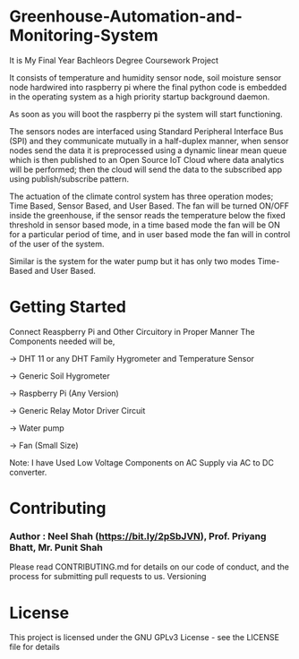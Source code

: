 # Greenhouse-Automation-and-Monitoring-System
It is My Final Year Bachleors Degree Coursework Project

It consists of temperature and humidity sensor node, soil moisture sensor node hardwired into raspberry pi where the final python code is embedded in the operating system as a high priority startup background daemon.

As soon as you will boot the raspberry pi the system will start functioning. 

The sensors nodes are interfaced using Standard Peripheral Interface Bus (SPI) and they communicate mutually in a half-duplex manner, when sensor nodes send the data it is preprocessed using a dynamic linear mean queue which is then published to an Open Source IoT Cloud where data analytics will be performed; then the cloud will send the data to the subscribed app using publish/subscribe pattern.

The actuation of the climate control system has three operation modes; Time Based, Sensor Based, and User Based. 
The fan will be turned ON/OFF inside the greenhouse, if the sensor reads the temperature below the fixed threshold in sensor based mode, in a time based mode the fan will be ON for a particular period of time, and in user based mode the fan will in control of the user of the system.

Similar is the system for the water pump but it has only two modes Time-Based and User Based. 


# Getting Started
Connect Reaspberry Pi and Other Circuitory in Proper Manner
The Components needed will be,

-> DHT 11 or any DHT Family Hygrometer and Temperature Sensor

-> Generic Soil Hygrometer

-> Raspberry Pi (Any Version)

-> Generic Relay Motor Driver Circuit

-> Water pump

-> Fan (Small Size)

Note: I have Used Low Voltage Components on AC Supply via AC to DC converter.

# Contributing
### Author : Neel Shah (https://bit.ly/2pSbJVN), Prof. Priyang Bhatt, Mr. Punit Shah
Please read CONTRIBUTING.md for details on our code of conduct, and the process for submitting pull requests to us.
Versioning

# License

This project is licensed under the GNU GPLv3 License - see the LICENSE file for details

